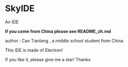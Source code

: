 # SkyIDE
 An IDE

**If you come from China please see README_zh.md**

author :  Cao Tianlang , a middle school student from China

This IDE is made of Electron!

If you like it, please give me a star! Thanks
